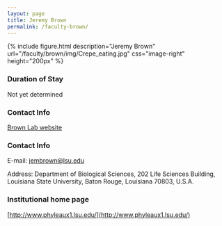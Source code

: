```yaml
---
layout: page
title: Jeremy Brown
permalink: /faculty-brown/
---
```

{% include figure.html description="Jeremy Brown" url="/faculty/brown/img/Crepe_eating.jpg" css="image-right" height="200px" %}

### Duration of Stay
Not yet determined

### Contact Info
[Brown Lab website](http://www.phyleaux1.lsu.edu)

### Contact Info 
E-mail: [jembrown@lsu.edu](mailto:jembrown@lsu.edu)

Address: Department of Biological Sciences, 202 Life Sciences Building, Louisiana State University, Baton Rouge, Louisiana 70803, U.S.A.

### Institutional home page 
[http://www.phyleaux1.lsu.edu/](http://www.phyleaux1.lsu.edu/)
